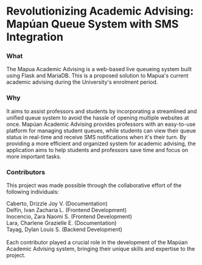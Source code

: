 # Revolutionizing Academic Advising: Mapúan Queue System with SMS Integration

### What
The Mapua Academic Advising is a web-based live queueing system built using Flask and MariaDB. This is a proposed solution to Mapua's current academic advising during the University's enrolment period. 

### Why
It aims to assist professors and students by incorporating a streamlined and unified queue system to avoid the hassle of opening multiple websites at once. Mapúan Academic Advising provides professors with an easy-to-use platform for managing student queues, while students can view their queue status in real-time and receive SMS notifications when it's their turn. By providing a more efficient and organized system for academic advising, the application aims to help students and professors save time and focus on more important tasks.


### Contributors
This project was made possible through the collaborative effort of the following individuals:

Caberto, Drizzle Joy V. (Documentation)\
Delfin, Ivan Zacharia L. (Frontend Development)\
Inocencio, Zara Naomi S. (Frontend Development)\
Lara, Charlene Grazielle E. (Documentation)\
Tayag, Dylan Louis S. (Backend Development)\
\
Each contributor played a crucial role in the development of the Mapúan Academic Advising system, bringing their unique skills and expertise to the project.
